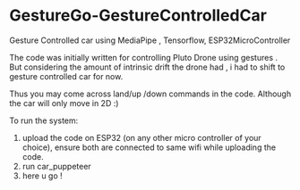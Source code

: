 # GestureGo-GestureControlledCar
Gesture Controlled car using MediaPipe , Tensorflow, ESP32MicroController

The code was initially written for controlling Pluto Drone using gestures .
But considering the amount of intrinsic drift the drone had , i had to shift to gesture controlled car for now.

Thus you may come across land/up /down commands in the code.
Although the car will only move in 2D :)


To run the system:

1) upload the code on ESP32 (on any other micro controller of your choice), ensure both are connected to same wifi while uploading the code.
2) run car_puppeteer
3) here u go !
